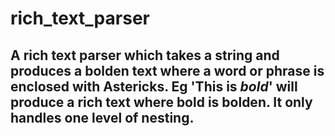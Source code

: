 # rich_text_parser


## A rich text parser which takes a string and produces a bolden text where a word or phrase is enclosed with Astericks. Eg 'This is *bold*' will produce a rich text where bold is bolden. It only handles one level of nesting. 


